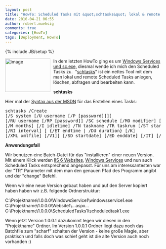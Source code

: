 ```yaml
---
layout: post
title: "HowTo: Scheduled Tasks mit &quot;schtasks&quot; lokal & remote per Kommandozeile administrieren"
date: 2010-04-21 06:55
author: robert.muehsig
comments: true
categories: [HowTo]
tags: [Deployment, HowTo]
---
```

{% include JB/setup %}
<p><a href="{{BASE_PATH}}/assets/wp-images/image945.png"><img style="border-right: 0px; border-top: 0px; margin: 0px 10px 0px 0px; border-left: 0px; border-bottom: 0px" height="108" alt="image" src="{{BASE_PATH}}/assets/wp-images/image_thumb130.png" width="146" align="left" border="0"></a>In dem letzten HowTo ging es um <a href="{{BASE_PATH}}/2010/04/13/howto-windows-services-remote-installieren/">Windows Services und sc.exe,</a> diesmal wende ich mich den Scheduled Tasks zu.&nbsp; "<a href="http://msdn.microsoft.com/en-us/library/bb736357(VS.85).aspx">schtasks</a>" ist ein nettes Tool mit dem man lokal und remote Scheduled Tasks anlegen, löschen, abfragen und bearbeiten kann. </p><p><strong>schtasks</strong></p> <p>Hier mal der <a href="http://msdn.microsoft.com/en-us/library/bb736357(VS.85).aspx">Syntax aus der MSDN</a> für das Erstellen eines Tasks:</p> <p> <div class="wlWriterSmartContent" id="scid:812469c5-0cb0-4c63-8c15-c81123a09de7:1c62f0db-3d55-4280-ab8e-a09ce980120e" style="padding-right: 0px; display: inline; padding-left: 0px; float: none; padding-bottom: 0px; margin: 0px; padding-top: 0px"><pre name="code" class="c#">schtasks /Create 
[/S system [/U username [/P [password]]]]
[/RU username [/RP [password]] /SC schedule [/MO modifier] [/D day]
[/M months] [/I idletime] /TN taskname /TR taskrun [/ST starttime]
[/RI interval] [ {/ET endtime | /DU duration} [/K] 
[/XML xmlfile] [/V1]] [/SD startdate] [/ED enddate] [/IT] [/Z] [/F]</pre></div></p>
<p><strong>Anwendungsfall</strong></p>
<p>Wir benutzen eine Batch-Datei für das "installieren" einer neuen Version. Mit einem Klick werden <a href="{{BASE_PATH}}/2010/03/19/howto-home-directory-local-path-in-iis6-mit-adsutil-vbs-anpassen/">IIS 6 Websites</a>, <a href="{{BASE_PATH}}/2010/04/13/howto-windows-services-remote-installieren/">Windows Services</a> und nun auch Scheduled Tasks entsprechend angepasst. Für uns am interessantesten war der "TR" Parameter mit dem man den genauen Pfad des Programm angibt und der "change" Befehl.</p>
<p>Wenn wir eine neue Version gebaut haben und auf den Server kopiert haben haben wir z.B. folgende Ordnerstruktur:</p>
<p>C:\Projektname\1.0.0.0\WindowsService1\windowsservice1.exe<br>C:\Projektname\1.0.0.0\Website1\...aspx...<br>C:\Projektname\1.0.0.0\ScheduledTasks1\scheduledtask1.exe</p>
<p>Wenn jetzt Version 1.0.0.1 dazukommt legen wir diesen in den "Projektname" Ordner. Im Version 1.0.0.1 Ordner liegt dazu noch das Batchfile zum "scharf" schalten der Version - keine große Magie, aber praktisch und falls doch was schief geht ist die alte Version auch noch vorhanden :)</p>
